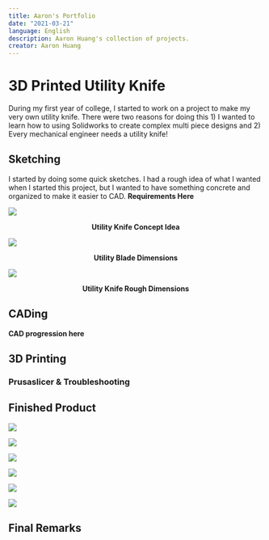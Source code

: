 ```yaml
---
title: Aaron's Portfolio
date: "2021-03-21"
language: English
description: Aaron Huang's collection of projects.
creator: Aaron Huang
---
```


# 3D Printed Utility Knife
During my first year of college, I started to work on a project to make my very own utility knife. There were two reasons for doing this 1) I wanted to learn how to using Solidworks to create complex multi piece designs and 2) Every mechanical engineer needs a utility knife!

## Sketching
I started by doing some quick sketches. I had a rough idea of what I wanted when I started this project, but I wanted to have something concrete and organized to make it easier to CAD. **Requirements Here**

![](utility_knife_photos/IMG_6670.jpg)
<figcaption align = "center"><b>Utility Knife Concept Idea</b></figcaption>

![](utility_knife_photos/IMG_6672.jpg)
<figcaption align = "center"><b>Utility Blade Dimensions</b></figcaption>

![](utility_knife_photos/IMG_6673.jpg)
<figcaption align = "center"><b>Utility Knife Rough Dimensions</b></figcaption>

## CADing

**CAD progression here**

## 3D Printing

### Prusaslicer & Troubleshooting

## Finished Product

![](utility_knife_photos/IMG_4585.jpg)
<figcaption align = "center"><b></b></figcaption>

![](utility_knife_photos/IMG_4582.jpg)
<figcaption align = "center"><b></b></figcaption>

![](utility_knife_photos/IMG_4581.jpg)
<figcaption align = "center"><b></b></figcaption>

![](utility_knife_photos/IMG_4583.jpg)
<figcaption align = "center"><b></b></figcaption>

![](utility_knife_photos/IMG_4586.jpg)
<figcaption align = "center"><b></b></figcaption>

![](utility_knife_photos/IMG_4587.jpg)
<figcaption align = "center"><b></b></figcaption>

## Final Remarks
